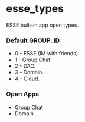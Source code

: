 # esse_types

ESSE bulit-in app open types.

### Default GROUP_ID
- 0 - ESSE (IM with friends).
- 1 - Group Chat.
- 2 - DAO.
- 3 - Domain.
- 4 - Cloud.

### Open Apps
- Group Chat
- Domain
